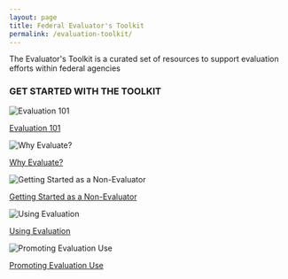 ```yaml
---
layout: page
title: Federal Evaluator's Toolkit
permalink: /evaluation-toolkit/
---
```


<section class="usa-graphic-list">
  <div class="grid-container margin-0 padding-0">
    <div class="usa-graphic-list__row grid-row grid-gap">
    <p class="margin-bottom-0">The Evaluator's Toolkit is a curated set of resources to support evaluation efforts within federal agencies</p>  
    </div>
  </div>
</section>

<section class="usa-graphic-list">
  <div class="grid-container margin-0 padding-0">
    <div class="usa-graphic-list__row grid-row grid-gap margin-bottom-4 display-flex">
        <div class="usa-media-block grid-col-6 tablet:grid-col-6">
             <h3 class="margin-bottom-0 text-green">GET STARTED WITH THE TOOLKIT</h3>
        </div>
    </div>
    <div class="usa-graphic-list__row grid-row grid-gap">
        <div class="usa-media-block tablet:grid-col-4 text-center">
            <img class="usa-media-block__img circle-card" alt="Evaluation 101" src="{{site.baseurl}}/assets/images/evaluation-toolkit.png">
            <div class="usa-media-block__body">  
              <p class="text-base"><a class="eoc-link text-no-underline border-0" href="{{site.baseurl}}/Evaluation 101">Evaluation 101</a></p>
            </div>
        </div>
        <div class="usa-media-block tablet:grid-col-4 text-center">
            <img class="usa-media-block__img circle-card" alt="Why Evaluate?" src="{{site.baseurl}}/assets/images/evaluation-toolkit.png">
            <div class="usa-media-block__body">  
              <p class="text-base"><a class="eoc-link text-no-underline border-0" href="{{site.baseurl}}/Why Evaluate?">Why Evaluate?</a></p>
            </div>
        </div>
        <div class="usa-media-block tablet:grid-col-4 text-center">
            <img class="usa-media-block__img circle-card" alt="Getting Started as a Non-Evaluator" src="{{site.baseurl}}/assets/images/evaluation-toolkit.png">
            <div class="usa-media-block__body">  
              <p class="utext-base"><a class="eoc-link text-no-underline border-0" href="{{site.baseurl}}/Getting Started as a Non-Evaluator">Getting Started as a Non-Evaluator</a></p>
            </div>
        </div>
        <div class="usa-media-block tablet:grid-col-4 text-center">
            <img class="usa-media-block__img circle-card" alt="Using Evaluation" src="{{site.baseurl}}/assets/images/evaluation-toolkit.png">
            <div class="usa-media-block__body">  
              <p class="text-base"><a class="eoc-link text-no-underline border-0" href="{{site.baseurl}}/Using Evaluation">Using Evaluation</a></p>
            </div>
        </div>
        <div class="usa-media-block tablet:grid-col-4 text-center">
            <img class="usa-media-block__img circle-card" alt="Promoting Evaluation Use" src="{{site.baseurl}}/assets/images/evaluation-toolkit.png">
            <div class="usa-media-block__body">  
              <p class="text-base"><a class="eoc-link text-no-underline border-0" href="{{site.baseurl}}/Promoting Evaluation Use">Promoting Evaluation Use</a></p>
            </div>
        </div>
    </div>
  </div>
</section>